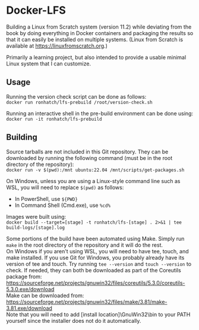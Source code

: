 # Docker-LFS

Building a Linux from Scratch system (version 11.2) while deviating from the book by doing everything in Docker containers and packaging the results so that it can easily be installed on multiple systems. (Linux from Scratch is available at https://linuxfromscratch.org.)

Primarily a learning project, but also intended to provide a usable minimal Linux system that I can customize.

## Usage

Running the version check script can be done as follows:  
`docker run ronhatch/lfs-prebuild /root/version-check.sh`

Running an interactive shell in the pre-build environment can be done using:  
`docker run -it ronhatch/lfs-prebuild`

## Building

Source tarballs are not included in this Git repository. They can be downloaded by running the following command (must be in the root directory of the repository):  
`docker run -v $(pwd):/mnt ubuntu:22.04 /mnt/scripts/get-packages.sh`

On Windows, unless you are using a Linux-style command line such as WSL, you will need to replace `$(pwd)` as follows:
- In PowerShell, use `${PWD}`
- In Command Shell (Cmd.exe), use `%cd%`

Images were built using:  
`docker build --target=[stage] -t ronhatch/lfs-[stage] . 2>&1 | tee build-logs/[stage].log`

Some portions of the build have been automated using Make. Simply run `make` in the root directory of the repository and it will do the rest.  
On Windows if you aren't using WSL, you will need to have tee, touch, and make installed. If you use Git for Windows, you probably already have its version of tee and touch. Try running `tee --version` and `touch --version` to check. If needed, they can both be downloaded as part of the Coreutils package from:  
https://sourceforge.net/projects/gnuwin32/files/coreutils/5.3.0/coreutils-5.3.0.exe/download  
Make can be downloaded from:  
https://sourceforge.net/projects/gnuwin32/files/make/3.81/make-3.81.exe/download  
Note that you will need to add [install location]\GnuWin32\bin to your PATH yourself since the installer does not do it automatically.


